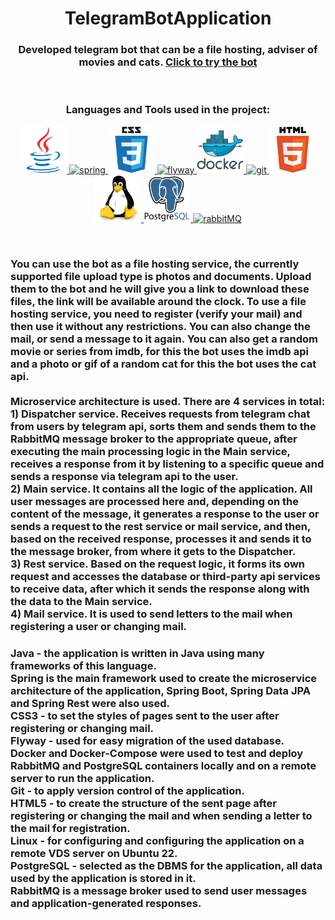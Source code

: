 <h1 align="center">TelegramBotApplication</h1>
<h3 align="center">Developed telegram bot that can be a file hosting, adviser of movies and cats.
<a href="https://t.me/my_favorite_smart_bot" target="_blank" rel="noreferrer"> Click to try the bot </a></h3>
<br> 

<h3 align="center">Languages and Tools used in the project:</h3>
<p align="center">
  <a href="https://www.java.com" target="_blank" rel="noreferrer">
    <img src="https://raw.githubusercontent.com/devicons/devicon/master/icons/java/java-original.svg" alt="java" width="75" height="75"/> </a>
   <a href="https://spring.io/" target="_blank" rel="noreferrer"> 
    <img src="https://www.vectorlogo.zone/logos/springio/springio-icon.svg" alt="spring" width="75" height="75"/> </a>
  <a href="https://www.w3schools.com/css/" target="_blank" rel="noreferrer"> 
  <img src="https://raw.githubusercontent.com/devicons/devicon/master/icons/css3/css3-original-wordmark.svg" alt="css3" width="75" height="75"/>
   <a href="https://flywaydb.org/" target="_blank" rel="noreferrer"> 
  <img src="https://seeklogo.com/images/F/flyway-logo-4BD34A6273-seeklogo.com.png" alt="flyway" width="75" height="75"/> 
  </a> <a href="https://www.docker.com/" target="_blank" rel="noreferrer">
  <img src="https://raw.githubusercontent.com/devicons/devicon/master/icons/docker/docker-original-wordmark.svg" alt="docker" width="75" height="75"/> </a>
  <a href="https://git-scm.com/" target="_blank" rel="noreferrer"> 
  <img src="https://www.vectorlogo.zone/logos/git-scm/git-scm-icon.svg" alt="git" width="75" height="75"/> </a>
  <a href="https://www.w3.org/html/" target="_blank" rel="noreferrer">
    <img src="https://raw.githubusercontent.com/devicons/devicon/master/icons/html5/html5-original-wordmark.svg" alt="html5" width="75" height="75"/>  </a>
  <a href="https://www.linux.org/" target="_blank" rel="noreferrer"> 
    <img src="https://raw.githubusercontent.com/devicons/devicon/master/icons/linux/linux-original.svg" alt="linux" width="75" height="75"/> </a> 
  <a href="https://www.postgresql.org" target="_blank" rel="noreferrer"> 
    <img src="https://raw.githubusercontent.com/devicons/devicon/master/icons/postgresql/postgresql-original-wordmark.svg" alt="postgresql" width="75" height="75"/> </a> 
  <a href="https://www.rabbitmq.com" target="_blank" rel="noreferrer">
    <img src="https://www.vectorlogo.zone/logos/rabbitmq/rabbitmq-icon.svg" alt="rabbitMQ" width="75" height="75"/> </a>
  </p><br>
  
 <h3 align="left"> <a>  You can use the bot as a file hosting service, the currently supported file upload type is photos and documents. Upload them to the bot and he will give you a link to download these files, the link will be available around the clock. To use a file hosting service, you need to register (verify your mail) and then use it without any restrictions. You can also change the mail, or send a message to it again.</a>
<a>You can also get a random movie or series from imdb, for this the bot uses the imdb api and a photo or gif of a random cat for this the bot uses the cat api.</a><br><br>
<a>Microservice architecture is used. There are 4 services in total:</a><br>
<a>1) Dispatcher service. Receives requests from telegram chat from users by telegram api, sorts them and sends them to the RabbitMQ message broker to the appropriate queue, after executing the main processing logic in the Main service, receives a response from it by listening to a specific queue and sends a response via telegram api to the user.</a><br>
<a>2) Main service. It contains all the logic of the application. All user messages are processed here and, depending on the content of the message, it generates a response to the user or sends a request to the rest service or mail service, and then, based on the received response, processes it and sends it to the message broker, from where it gets to the Dispatcher.</a><br>
<a>3) Rest service. Based on the request logic, it forms its own request and accesses the database or third-party api services to receive data, after which it sends the response along with the data to the Main service.</a><br>
<a>4) Mail service. It is used to send letters to the mail when registering a user or changing mail.</a> </h3>
   <h3 align="left">
  <a>Java - the application is written in Java using many frameworks of this language.</a><br>
<a>Spring is the main framework used to create the microservice architecture of the application, Spring Boot, Spring Data JPA and Spring Rest were also used.</a><br>
<a>CSS3 - to set the styles of pages sent to the user after registering or changing mail.</a><br>
<a>Flyway - used for easy migration of the used database.</a><br>
<a>Docker and Docker-Compose were used to test and deploy RabbitMQ and PostgreSQL containers locally and on a remote server to run the application.</a><br>
<a>Git - to apply version control of the application.</a><br>
<a>HTML5 - to create the structure of the sent page after registering or changing the mail and when sending a letter to the mail for registration.</a><br>
<a>Linux - for configuring and configuring the application on a remote VDS server on Ubuntu 22.</a><br>
<a>PostgreSQL - selected as the DBMS for the application, all data used by the application is stored in it.</a><br>
<a>RabbitMQ is a message broker used to send user messages and application-generated responses.</a><br>
  </h3>
